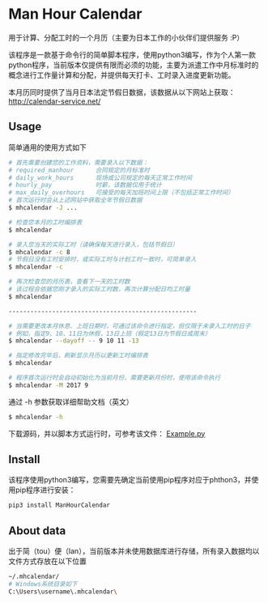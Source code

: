 Man Hour Calendar
===

用于计算、分配工时的一个月历（主要为日本工作的小伙伴们提供服务 :P）

该程序是一款基于命令行的简单脚本程序，使用python3编写，作为个人第一款python程序，当前版本仅提供有限而必须的功能，主要为派遣工作中月标准时的概念进行工作量计算和分配，并提供每天打卡、工时录入进度更新功能。

本月历同时提供了当月日本法定节假日数据，该数据从以下网站上获取：
http://calendar-service.net/

## Usage
简单通用的使用方式如下
```sh
# 首先需要创建您的工作资料，需要录入以下数据：
# required_manhour		合同规定的月标准时
# daily_work_hours		现场或公司规定的每天正常工作时间
# hourly_pay			时薪，该数据仅用于统计
# max_daily_overhours	可接受的每天加班时间上限（不包括正常工作时间）
# 首次运行时会从上述网站中获取全年节假日数据
$ mhcalendar -J ...

# 检查您本月的工时编排表
$ mhcalendar

# 录入您当天的实际工时（请确保每天进行录入，包括节假日）
$ mhcalendar -c 8
# 节假日没有工时安排时，或实际工时与计划工时一致时，可简单录入
$ mhcalendar -c

# 再次检查您的月历表，查看下一天的工时数
# 该过程会依据您刚才录入的实际工时数，再次计算分配日均工时量
$ mhcalendar

----------------------------------------------------

# 当需要更改本月休息、上班日期时，可通过该命令进行指定，但仅限于未录入工时的日子
# 例如，指定9、10、11日为休假，13日上班（假定13日为节假日或周末）
$ mhcalendar --dayoff -- 9 10 11 -13

# 指定修改完毕后，刷新显示月历以更新工时编排表
$ mhcalendar

# 程序首次运行时会自动初始化为当前月份，需要更新月份时，使用该命令执行
$ mhcalendar -M 2017 9

```

通过 -h 参数获取详细帮助文档（英文）
```sh
$ mhcalendar -h
```

下载源码，并以脚本方式运行时，可参考该文件：
[Example.py](https://github.com/wavky/ManHourCalendar/blob/master/mhcalendar/example.py)

## Install
该程序使用python3编写，您需要先确定当前使用pip程序对应于phthon3，并使用pip程序进行安装：
```sh
pip3 install ManHourCalendar
```

## About data
出于简（tou）便（lan），当前版本并未使用数据库进行存储，所有录入数据均以文件方式存放在以下位置
```sh
~/.mhcalendar/
# Windows系统目录如下
C:\Users\username\.mhcalendar\
```